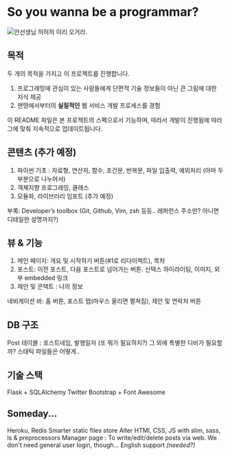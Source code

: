 # So you wanna be a programmar?
![안선생님](https://raw.github.com/heejongahn/So-you-wanna-be-a-programmer/master/static/ahn_teacher.png)
허허허 이리 오거라.


## 목적
두 개의 목적을 가지고 이 프로젝트를 진행합니다.

1. 프로그래밍에 관심이 있는 사람들에게 단편적 기술 정보들이 아닌 큰 그림에 대한 지식 제공
2. 맨땅에서부터의 **실질적인** 웹 서비스 개발 프로세스를 경험

이 README 파일은 본 프로젝트의 스펙으로서 기능하며, 따라서 개발이 진행됨에 따라
그에 맞춰 지속적으로 업데이트됩니다.


## 콘텐츠 (추가 예정)
1. 파이썬 기초 : 자료형, 연산자, 함수, 조건문, 반복문, 파일 입출력, 예외처리 (아마 두 부분으로 나누어서)
2. 객체지향 프로그래밍, 클래스
3. 모듈화, 라이브러리 임포트
(추가 예정)

부록: Developer’s toolbox (Git, Github, Vim, zsh 등등.. 레퍼런스 주소만? 아니면
디테일한 설명까지?)


## 뷰 & 기능
1. 메인 페이지: 개요 및 시작하기 버튼(#1로 리다이렉트), 목차
2. 포스트: 이전 포스트, 다음 포스트로 넘어가는 버튼. 신택스 하이라이팅, 이미지, 외부 embedded 링크
3. 제안 및 콘택트 : 나의 정보

네비게이션 바: 홈 버튼, 포스트 탭(마우스 올리면 펼쳐짐), 제안 및 연락처 버튼


## DB 구조
Post 테이블 : 포스트네임, 발행일자 (또 뭐가 필요하지?)
그 외에 특별한 디비가 필요할까? 스태틱 파일들은 어떻게..


## 기술 스택
Flask + SQLAlchemy
Twitter Bootstrap + Font Awesome


## Someday...
Heroku, Redis
Smarter static files store
Alter HTMl, CSS, JS with slim, sass, ls & preprocessors
Manager page : To write/edit/delete posts via web. We don't need general user login, though...
English support *(needed?)*
